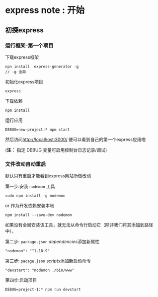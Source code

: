 # express note : 开始

## 初探express

### 运行框架-第一个项目

下载express框架

```reason
npn install  express-generator -g
// -g 全局
```

 初始化express项目

```reason
express
```

下载依赖

```reason
npm install
```

运行应用

```reason
DEBUG=new-project:* npm start
```

然后访问[http://localhost:3000/](http://localhost:3000/) 便可以看到自己的第一个express应用啦

(**注：**
指定 DEBUG 变量可启用控制台日志记录/调试)

### 文件改动自动重启

默认只有重启才能看到express网站所做改动

第一步:安装 `nodemon` 工具

```reason
sudo npm install -g nodemon
```

or 作为开发依赖安装本地

```reason
npm install --save-dev nodemon
```

如果没有全局安装该工具，就无法从命令行启动它（除非我们将其添加到路径中），

第二步: `package.json` *dependencies*添加新属性

```reason
"nodemon": "^1.18.9"
```

第三步: `pacage.json` *scripts*添加新启动命令

```reason
"devstart": "nodemon ./bin/www"
```

第四步:启动项目 

```reason
DEBUG=project-1:* npm run devstart
```